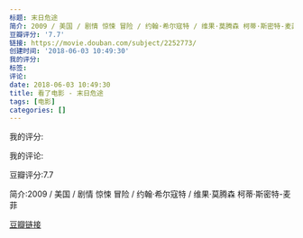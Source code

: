 ```yaml
---
标题: 末日危途
简介: 2009 / 美国 / 剧情 惊悚 冒险 / 约翰·希尔寇特 / 维果·莫腾森 柯蒂·斯密特-麦菲
豆瓣评分: '7.7'
链接: https://movie.douban.com/subject/2252773/
创建时间: '2018-06-03 10:49:30'
我的评分:
标签:
评论:
date: 2018-06-03 10:49:30
title: 看了电影 - 末日危途
tags: [电影]
categories: []
---
```


我的评分:

我的评论:

豆瓣评分:7.7

简介:2009 / 美国 / 剧情 惊悚 冒险 / 约翰·希尔寇特 / 维果·莫腾森 柯蒂·斯密特-麦菲

[豆瓣链接](https://movie.douban.com/subject/2252773/)

